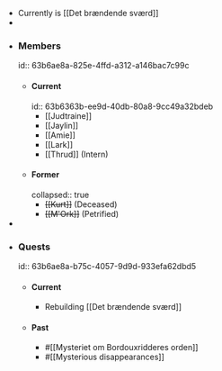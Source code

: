 - Currently is [[Det brændende sværd]]
-
- ### Members
  id:: 63b6ae8a-825e-4ffd-a312-a146bac7c99c
	- #### Current
	  id:: 63b6363b-ee9d-40db-80a8-9cc49a32bdeb
		- [[Judtraine]]
		- [[Jaylin]]
		- [[Amie]]
		- [[Lark]]
		- [[Thrud]] (Intern)
	- #### Former
	  collapsed:: true
		- ~~[[Kurt]]~~ (Deceased)
		- ~~[[M'Ork]]~~ (Petrified)
-
- ### Quests
  id:: 63b6ae8a-b75c-4057-9d9d-933efa62dbd5
	- #### Current
		- Rebuilding [[Det brændende sværd]]
	- #### Past
		- #[[Mysteriet om Bordouxridderes orden]]
		- #[[Mysterious disappearances]]